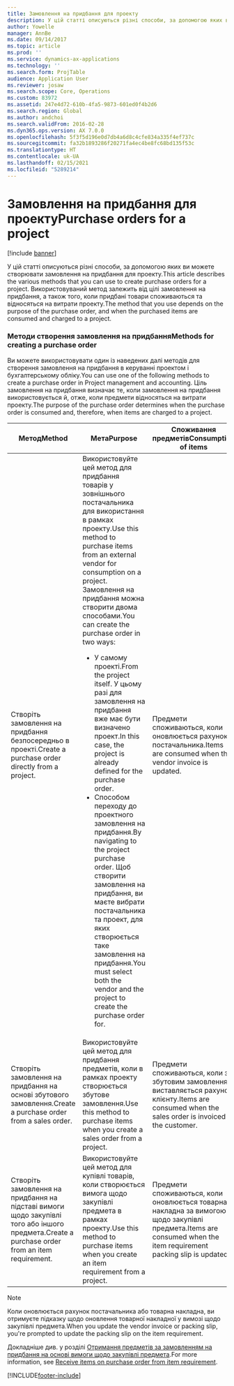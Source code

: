 ```yaml
---
title: Замовлення на придбання для проекту
description: У цій статті описуються різні способи, за допомогою яких ви можете створювати замовлення на придбання для проекту. Використовуваний метод залежить від цілі замовлення на придбання, а також того, коли придбані товари споживаються та відносяться на витрати проекту.
author: Yowelle
manager: AnnBe
ms.date: 09/14/2017
ms.topic: article
ms.prod: ''
ms.service: dynamics-ax-applications
ms.technology: ''
ms.search.form: ProjTable
audience: Application User
ms.reviewer: josaw
ms.search.scope: Core, Operations
ms.custom: 83972
ms.assetid: 247e4d72-610b-4fa5-9873-601ed0f4b2d6
ms.search.region: Global
ms.author: andchoi
ms.search.validFrom: 2016-02-28
ms.dyn365.ops.version: AX 7.0.0
ms.openlocfilehash: 5f3f5d196e0d7db4a6d8c4cfe834a335f4ef737c
ms.sourcegitcommit: fa32b1893286f20271fa4ec4be8fc68bd135f53c
ms.translationtype: HT
ms.contentlocale: uk-UA
ms.lasthandoff: 02/15/2021
ms.locfileid: "5289214"
---
```

# <a name="purchase-orders-for-a-project"></a><span data-ttu-id="80f4f-104">Замовлення на придбання для проекту</span><span class="sxs-lookup"><span data-stu-id="80f4f-104">Purchase orders for a project</span></span>

[!include [banner](../includes/banner.md)]

<span data-ttu-id="80f4f-105">У цій статті описуються різні способи, за допомогою яких ви можете створювати замовлення на придбання для проекту.</span><span class="sxs-lookup"><span data-stu-id="80f4f-105">This article describes the various methods that you can use to create purchase orders for a project.</span></span> <span data-ttu-id="80f4f-106">Використовуваний метод залежить від цілі замовлення на придбання, а також того, коли придбані товари споживаються та відносяться на витрати проекту.</span><span class="sxs-lookup"><span data-stu-id="80f4f-106">The method that you use depends on the purpose of the purchase order, and when the purchased items are consumed and charged to a project.</span></span>

### <a name="methods-for-creating-a-purchase-order"></a><span data-ttu-id="80f4f-107">Методи створення замовлення на придбання</span><span class="sxs-lookup"><span data-stu-id="80f4f-107">Methods for creating a purchase order</span></span>

<span data-ttu-id="80f4f-108">Ви можете використовувати один із наведених далі методів для створення замовлення на придбання в керуванні проектом і бухгалтерському обліку.</span><span class="sxs-lookup"><span data-stu-id="80f4f-108">You can use one of the following methods to create a purchase order in Project management and accounting.</span></span> <span data-ttu-id="80f4f-109">Ціль замовлення на придбання визначає те, коли замовлення на придбання використовується й, отже, коли предмети відносяться на витрати проекту.</span><span class="sxs-lookup"><span data-stu-id="80f4f-109">The purpose of the purchase order determines when the purchase order is consumed and, therefore, when items are charged to a project.</span></span>

<table>
<colgroup>
<col width="33%" />
<col width="33%" />
<col width="33%" />
</colgroup>
<thead>
<tr class="header">
<th><span data-ttu-id="80f4f-110">Метод</span><span class="sxs-lookup"><span data-stu-id="80f4f-110">Method</span></span></th>
<th><span data-ttu-id="80f4f-111">Мета</span><span class="sxs-lookup"><span data-stu-id="80f4f-111">Purpose</span></span></th>
<th><span data-ttu-id="80f4f-112">Споживання предметів</span><span class="sxs-lookup"><span data-stu-id="80f4f-112">Consumption of items</span></span></th>
</tr>
</thead>
<tbody>
<tr class="odd">
<td><span data-ttu-id="80f4f-113">Створіть замовлення на придбання безпосередньо в проекті.</span><span class="sxs-lookup"><span data-stu-id="80f4f-113">Create a purchase order directly from a project.</span></span></td>
<td><span data-ttu-id="80f4f-114">Використовуйте цей метод для придбання товарів у зовнішнього постачальника для використання в рамках проекту.</span><span class="sxs-lookup"><span data-stu-id="80f4f-114">Use this method to purchase items from an external vendor for consumption on a project.</span></span> <span data-ttu-id="80f4f-115">Замовлення на придбання можна створити двома способами.</span><span class="sxs-lookup"><span data-stu-id="80f4f-115">You can create the purchase order in two ways:</span></span>
<ul>
<li><span data-ttu-id="80f4f-116">У самому проекті.</span><span class="sxs-lookup"><span data-stu-id="80f4f-116">From the project itself.</span></span> <span data-ttu-id="80f4f-117">У цьому разі для замовлення на придбання вже має бути визначено проект.</span><span class="sxs-lookup"><span data-stu-id="80f4f-117">In this case, the project is already defined for the purchase order.</span></span></li>
<li><span data-ttu-id="80f4f-118">Способом переходу до проектного замовлення на придбання.</span><span class="sxs-lookup"><span data-stu-id="80f4f-118">By navigating to the project purchase order.</span></span> <span data-ttu-id="80f4f-119">Щоб створити замовлення на придбання, ви маєте вибрати постачальника та проект, для яких створюється таке замовлення на придбання.</span><span class="sxs-lookup"><span data-stu-id="80f4f-119">You must select both the vendor and the project to create the purchase order for.</span></span></li>
</ul></td>
<td><span data-ttu-id="80f4f-120">Предмети споживаються, коли оновлюється рахунок постачальника.</span><span class="sxs-lookup"><span data-stu-id="80f4f-120">Items are consumed when the vendor invoice is updated.</span></span></td>
</tr>
<tr class="even">
<td><span data-ttu-id="80f4f-121">Створіть замовлення на придбання на основі збутового замовлення.</span><span class="sxs-lookup"><span data-stu-id="80f4f-121">Create a purchase order from a sales order.</span></span></td>
<td><span data-ttu-id="80f4f-122">Використовуйте цей метод для придбання предметів, коли в рамках проекту створюється збутове замовлення.</span><span class="sxs-lookup"><span data-stu-id="80f4f-122">Use this method to purchase items when you create a sales order from a project.</span></span></td>
<td><span data-ttu-id="80f4f-123">Предмети споживаються, коли за збутовим замовленням виставляється рахунок клієнту.</span><span class="sxs-lookup"><span data-stu-id="80f4f-123">Items are consumed when the sales order is invoiced to the customer.</span></span></td>
</tr>
<tr class="odd">
<td><span data-ttu-id="80f4f-124">Створіть замовлення на придбання на підставі вимоги щодо закупівлі того або іншого предмета.</span><span class="sxs-lookup"><span data-stu-id="80f4f-124">Create a purchase order from an item requirement.</span></span></td>
<td><span data-ttu-id="80f4f-125">Використовуйте цей метод для купівлі товарів, коли створюється вимога щодо закупівлі предмета в рамках проекту.</span><span class="sxs-lookup"><span data-stu-id="80f4f-125">Use this method to purchase items when you create an item requirement from a project.</span></span></td>
<td><span data-ttu-id="80f4f-126">Предмети споживаються, коли оновлюється товарна накладна за вимогою щодо закупівлі предмета.</span><span class="sxs-lookup"><span data-stu-id="80f4f-126">Items are consumed when the item requirement packing slip is updated.</span></span></td>
</tr>
</tbody>
</table>

> [!NOTE] 
> <span data-ttu-id="80f4f-127">Коли оновлюється рахунок постачальника або товарна накладна, ви отримуєте підказку щодо оновлення товарної накладної у вимозі щодо закупівлі предмета.</span><span class="sxs-lookup"><span data-stu-id="80f4f-127">When you update the vendor invoice or packing slip, you're prompted to update the packing slip on the item requirement.</span></span>

<span data-ttu-id="80f4f-128">Докладніше див. у розділі [Отримання предметів за замовленням на придбання на основі вимоги щодо закупівлі предмета](tasks/receive-items-purchase-order-item-requirement.md).</span><span class="sxs-lookup"><span data-stu-id="80f4f-128">For more information, see [Receive items on purchase order from item requirement](tasks/receive-items-purchase-order-item-requirement.md).</span></span>



[!INCLUDE[footer-include](../includes/footer-banner.md)]